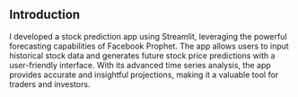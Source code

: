 ## Introduction
<p>
I developed a stock prediction app using Streamlit, leveraging the powerful forecasting capabilities of Facebook Prophet. The app allows users to input historical stock data and generates future stock price predictions with a user-friendly interface. With its advanced time series analysis, the app provides accurate and insightful projections, making it a valuable tool for traders and investors.
</p>
